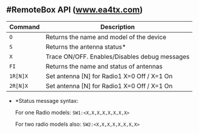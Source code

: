 #RemoteBox API (www.ea4tx.com)
---


|  Command | Description|
|---|---|
|``O``|  Returns the name and model of the device |
|``S``|  Returns the antenna status* |
|``X``|  Trace ON/OFF. Enables/Disables debug messages|
|``FI``| Returns the name and status of antennas|
|``1R[N]X``| Set antenna [N] for Radio1 X=0 Off / X=1 On|
|``2R[N]X``| Set antenna [N] for Radio1 X=0 Off / X=1 On|

* *Status message syntax:

    For one Radio models:
    ``SW1:<X,X,X,X,X,X,X,X>``
    
    For two radio models also:
    ``SW2:<X,X,X,X,X,X,X,X>``
    
